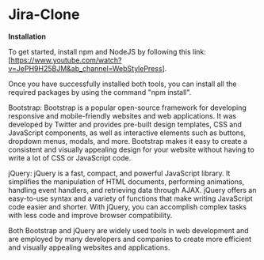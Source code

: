 # Jira-Clone

**Installation**

To get started, install npm and NodeJS by following this link: [https://www.youtube.com/watch?v=JePH9H25BJM&ab_channel=WebStylePress].

Once you have successfully installed both tools, you can install all the required packages by using the command "npm install".

Bootstrap:
Bootstrap is a popular open-source framework for developing responsive and mobile-friendly websites and web applications. It was developed by Twitter and provides pre-built design templates, CSS and JavaScript components, as well as interactive elements such as buttons, dropdown menus, modals, and more. Bootstrap makes it easy to create a consistent and visually appealing design for your website without having to write a lot of CSS or JavaScript code.

jQuery:
jQuery is a fast, compact, and powerful JavaScript library. It simplifies the manipulation of HTML documents, performing animations, handling event handlers, and retrieving data through AJAX. jQuery offers an easy-to-use syntax and a variety of functions that make writing JavaScript code easier and shorter. With jQuery, you can accomplish complex tasks with less code and improve browser compatibility.

Both Bootstrap and jQuery are widely used tools in web development and are employed by many developers and companies to create more efficient and visually appealing websites and applications.
